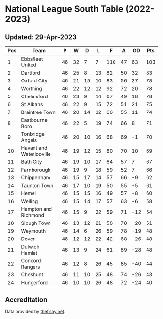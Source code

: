 # National League South Table (2022-2023)
## Updated: 29-Apr-2023

| Pos | Team | P | W | D | L | F | A | GD | Pts |
| --- | --- | --- | --- | --- | --- | --- | --- | --- | --- |
| 1 | Ebbsfleet United | 46 | 32 | 7 | 7 | 110 | 47 | 63 | 103 |
| 2 | Dartford | 46 | 25 | 8 | 13 | 82 | 50 | 32 | 83 |
| 3 | Oxford City | 46 | 21 | 15 | 10 | 83 | 56 | 27 | 78 |
| 4 | Worthing | 46 | 22 | 12 | 12 | 92 | 72 | 20 | 78 |
| 5 | Chelmsford | 46 | 23 | 9 | 14 | 67 | 49 | 18 | 78 |
| 6 | St Albans | 46 | 22 | 9 | 15 | 72 | 51 | 21 | 75 |
| 7 | Braintree Town | 46 | 20 | 14 | 12 | 66 | 55 | 11 | 74 |
| 8 | Eastbourne Boro | 46 | 22 | 5 | 19 | 74 | 66 | 8 | 71 |
| 9 | Tonbridge Angels | 46 | 20 | 10 | 16 | 68 | 69 | -1 | 70 |
| 10 | Havant and Waterlooville | 46 | 19 | 12 | 15 | 80 | 70 | 10 | 69 |
| 11 | Bath City | 46 | 19 | 10 | 17 | 64 | 57 | 7 | 67 |
| 12 | Farnborough | 46 | 19 | 9 | 18 | 59 | 52 | 7 | 66 |
| 13 | Chippenham | 46 | 15 | 17 | 14 | 57 | 66 | -9 | 62 |
| 14 | Taunton Town | 46 | 17 | 10 | 19 | 50 | 55 | -5 | 61 |
| 15 | Hemel | 46 | 15 | 15 | 16 | 49 | 57 | -8 | 60 |
| 16 | Welling | 46 | 15 | 14 | 17 | 57 | 63 | -6 | 58 |
| 17 | Hampton and Richmond | 46 | 15 | 9 | 22 | 59 | 71 | -12 | 54 |
| 18 | Slough Town | 46 | 13 | 12 | 21 | 58 | 78 | -20 | 51 |
| 19 | Weymouth | 46 | 14 | 6 | 26 | 59 | 78 | -19 | 48 |
| 20 | Dover | 46 | 12 | 12 | 22 | 42 | 68 | -26 | 48 |
| 21 | Dulwich Hamlet | 46 | 13 | 9 | 24 | 61 | 89 | -28 | 48 |
| 22 | Concord Rangers | 46 | 12 | 8 | 26 | 45 | 85 | -40 | 44 |
| 23 | Cheshunt | 46 | 11 | 10 | 25 | 48 | 74 | -26 | 43 |
| 24 | Hungerford | 46 | 10 | 10 | 26 | 48 | 72 | -24 | 40 |

## Accreditation 

Data provided by [thefishy.net](https://www.thefishy.net/).